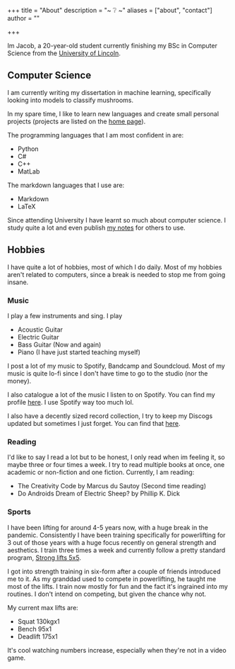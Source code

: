 +++
title = "About"
description = "~ ❔ ~"
aliases = ["about", "contact"]
author = ""

+++

Im Jacob, a 20-year-old student currently finishing my BSc in Computer Science from the [University of Lincoln](https://www.lincoln.ac.uk/course/cmpcmsub/).

## Computer Science

I am currently writing my dissertation in machine learning, specifically looking into models to classify mushrooms. 

In my spare time, I like to learn new languages and create small personal projects (projects are listed on the [home page](/)).

The programming languages that I am most confident in are:

- Python
- C#
- C++
- MatLab  

The markdown languages that I use are:

- Markdown  
- LaTeX

Since attending University I have learnt so much about computer science. I study quite a lot and even publish [my notes](https://cloud-hyacinth-ea4.notion.site/Comp-Sci-Notes-and-Resources-f1247d21e7594ce6864925df8635bc07) for others to use.

## Hobbies

I have quite a lot of hobbies, most of which I do daily. Most of my hobbies aren't related to computers, since a break is needed to stop me from going insane.

### Music

I play a few instruments and sing. I play 

- Acoustic Guitar
- Electric Guitar
- Bass Guitar (Now and again)
- Piano (I have just started teaching myself)

I post a lot of my music to Spotify, Bandcamp and Soundcloud. Most of my music is quite lo-fi since I don't have time to go to the studio (nor the money).

I also catalogue a lot of the music I listen to on Spotify. You can find my profile [here](https://open.spotify.com/user/1177473688). I use Spotify way too much lol.

I also have a decently sized record collection, I try to keep my Discogs updated but sometimes I just forget. You can find that [here](https://www.discogs.com/user/jakey23/collection).

### Reading

I'd like to say I read a lot but to be honest, I only read when im feeling it, so maybe three or four times a week.
I try to read multiple books at once, one academic or non-fiction and one fiction. 
Currently, I am reading:

- The Creativity Code by Marcus du Sautoy (Second time reading)
- Do Androids Dream of Electric Sheep? by Phillip K. Dick

### Sports

I have been lifting for around 4-5 years now, with a huge break in the pandemic. Consistently I have been training specifically for powerlifting for 3 out of those years with a huge focus recently on general strength and aesthetics. I train three times a week and currently follow a pretty standard program, [Strong lifts 5x5](https://stronglifts.com/5x5/).

I got into strength training in six-form after a couple of friends introduced me to it. As my granddad used to compete in powerlifting, he taught me most of the lifts. I train now mostly for fun and the fact it's ingrained into my routines. I don't intend on competing, but given the chance why not.

My current max lifts are:

- Squat 130kgx1
- Bench 95x1
- Deadlift 175x1
  
It's cool watching numbers increase, especially when they're not in a video game.